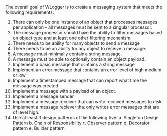 ﻿The overall goal of WLogger is to create a messaging system that meets the following requirements:


1.	There can only be one instance of an object that processes messages per application – all messages must be sent to a singular processor. 
2.	The message processor should have the ability to filter messages based on object type and at least one other filtering mechanism.
3.	There needs to be ability for many objects to send a message
4.	There needs to be an ability for any object to receive a message.
5.	A message must minimally contain a string message.
6.	A message must be able to optionally contain an object payload.
7.	Implement a basic message that contains a string message
8.	Implement an error message that contains an error level of high medium or low
9.	Implement a timestamped message that can report what time the message was created
10.	Implement a message with a payload of an object.
11.	Implement a message sender
12.	Implement a message receiver that can write received messages to disk
13.	Implement a message reciever that only writes error messages that are of level high.
14.	Use at least 3 design patterns of the following five:
	a.	Singleton Design Pattern
	b.	Chain of Responsibility
	c.	Observer pattern
	d.	Decorator pattern
	e.	Builder pattern

